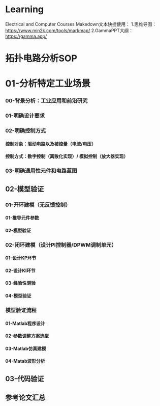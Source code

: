 # Learning
Electrical and Computer Courses
Makedown文本快捷使用：
1.思维导图：https://www.min2k.com/tools/markmap/
2.GammaPPT大纲：https://gamma.app/
# **拓扑电路分析SOP**
# 01-分析特定工业场景 
### 00-背景分析：工业应用和前沿研究 
### 01-明确设计要求 
### 02-明确控制方式 
#### 控制对象：驱动电路以及被控量（电流/电压）
#### 控制方式：数字控制（离散化实现）/ 模拟控制（放大器实现）
### 03-明确通用性元件和电路蓝图
## 02-模型验证
### 01-开环建模（无反馈控制）
#### 01-推导元件参数
#### 02-模型验证 
### 02-闭环建模（设计PI控制器/DPWM调制单元）
#### 01-设计KP环节
#### 02-设计KI环节
#### 03-经验性测验
#### 04-模型验证
### 模型验证流程
#### 01-Matlab程序设计
#### 02-参数调整方案选型
#### 03-Matlab仿真建模
#### 04-Matab波形分析
## 03-代码验证
## 参考论文汇总
